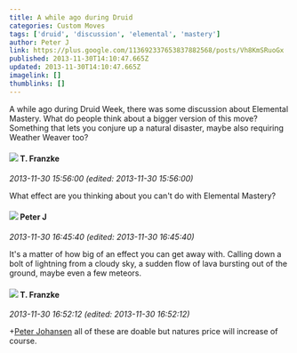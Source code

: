 ```yaml
---
title: A while ago during Druid
categories: Custom Moves
tags: ['druid', 'discussion', 'elemental', 'mastery']
author: Peter J
link: https://plus.google.com/113692337653837882568/posts/Vh8KmSRuoGx
published: 2013-11-30T14:10:47.665Z
updated: 2013-11-30T14:10:47.665Z
imagelink: []
thumblinks: []
---
```


A while ago during Druid Week, there was some discussion about Elemental Mastery. What do people think about a bigger version of this move? Something that lets you conjure up a natural disaster, maybe also requiring Weather Weaver too?
<div id='comment z13evpfr4pyuy5l5f04cihx5it3pexugm20'>
  <h4><img src='{{site.baseurl}}//images/avatars/110330901807759406775_photo.jpg'> T. Franzke</h4>
      <p><cite>2013-11-30 15:56:00 (edited: 2013-11-30 15:56:00)</cite></p>
        <p>What effect are you thinking about you can&#39;t do with Elemental Mastery?</p>
</div>
        

<div id='comment z13evpfr4pyuy5l5f04cihx5it3pexugm20'>
  <h4><img src='{{site.baseurl}}//images/avatars/113692337653837882568_photo.jpg'> Peter J</h4>
      <p><cite>2013-11-30 16:45:40 (edited: 2013-11-30 16:45:40)</cite></p>
        <p>It&#39;s a matter of how big of an effect you can get away with. Calling down a bolt of lightning from a cloudy sky, a sudden flow of lava bursting out of the ground, maybe even a few meteors.</p>
</div>
        

<div id='comment z13evpfr4pyuy5l5f04cihx5it3pexugm20'>
  <h4><img src='{{site.baseurl}}//images/avatars/110330901807759406775_photo.jpg'> T. Franzke</h4>
      <p><cite>2013-11-30 16:52:12 (edited: 2013-11-30 16:52:12)</cite></p>
        <p><span class="proflinkWrapper"><span class="proflinkPrefix">+</span><a class="proflink" href="https://plus.google.com/113692337653837882568" oid="113692337653837882568">Peter Johansen</a></span> all of these are doable but natures price will increase of course. </p>
</div>
        